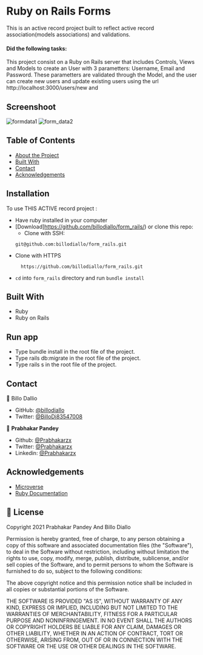 # Ruby on Rails Forms
This is an active record project built to reflect active record association(models associations) and validations.
#### Did the following tasks:

This project consist on a Ruby on Rails server that includes Controls, Views and Models to create an User with 3 parametters: Username, Email and Password. These parametters are validated through the Model, and the user can create new users and update existing users using the url http://localhost:3000/users/new and 
## Screenshoot
![formdata1](https://user-images.githubusercontent.com/11162987/110908539-0457ff00-8320-11eb-9a24-48505689fbb7.JPG)
![form_data2](https://user-images.githubusercontent.com/11162987/110908543-06ba5900-8320-11eb-9a22-b2c6ca18c390.JPG)

<!-- TABLE OF CONTENTS -->

## Table of Contents

* [About the Project](#about-the-project)
* [Built With](#built-with)
* [Contact](#contact)
* [Acknowledgements](#acknowledgements)

<!-- ABOUT THE PROJECT -->

## Installation

To use THIS ACTIVE record project :
* Have ruby installed in your computer
* [Download]https://github.com/billodiallo/form_rails/) or clone this repo:
  - Clone with SSH:
  ```
  git@github.com:billodiallo/form_rails.git
  ```
- Clone with HTTPS
  ```
    https://github.com/billodiallo/form_rails.git
  ```
* `cd` into `form_rails` directory and run `bundle install`

## Built With
- Ruby
- Ruby on Rails

## Run app
- Type bundle install in the root file of the project.
- Type rails db:migrate in the root file of the project.
- Type rails s in the root file of the project.

<!-- CONTACT -->
## Contact

👤 Billo Dallio

- GitHub: [@billodiallo](https://github.com/billodiallo)
- Twitter: [@BilloDi83547008](https://twitter.com/BilloDi83547008)

👤 **Prabhakar Pandey**

- Github: [@Prabhakarzx](https://github.com/Prabhakarzx)
- Twitter: [@Prabhakarzx](https://twitter.com/prabhakarzx)
- Linkedin: [@Prabhakarzx](https://www.linkedin.com/in/prabhakarzx/)

<!-- ACKNOWLEDGEMENTS -->
## Acknowledgements
* [Microverse](https://www.microverse.org/)
* [Ruby Documentation](https://www.ruby-lang.org/en/documentation/)


## 📝 License

Copyright 2021 Prabhakar Pandey And Billo Diallo

Permission is hereby granted, free of charge, to any person obtaining a copy of this software and associated documentation files (the "Software"), to deal in the Software without restriction, including without limitation the rights to use, copy, modify, merge, publish, distribute, sublicense, and/or sell copies of the Software, and to permit persons to whom the Software is furnished to do so, subject to the following conditions:

The above copyright notice and this permission notice shall be included in all copies or substantial portions of the Software.

THE SOFTWARE IS PROVIDED "AS IS", WITHOUT WARRANTY OF ANY KIND, EXPRESS OR IMPLIED, INCLUDING BUT NOT LIMITED TO THE WARRANTIES OF MERCHANTABILITY, FITNESS FOR A PARTICULAR PURPOSE AND NONINFRINGEMENT. IN NO EVENT SHALL THE AUTHORS OR COPYRIGHT HOLDERS BE LIABLE FOR ANY CLAIM, DAMAGES OR OTHER LIABILITY, WHETHER IN AN ACTION OF CONTRACT, TORT OR OTHERWISE, ARISING FROM, OUT OF OR IN CONNECTION WITH THE SOFTWARE OR THE USE OR OTHER DEALINGS IN THE SOFTWARE.

